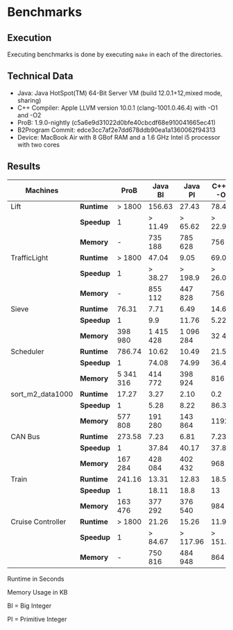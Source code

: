 # Benchmarks

## Execution

Executing benchmarks is done by executing ``make`` in each of the directories.

## Technical Data
- Java: Java HotSpot(TM) 64-Bit Server VM (build 12.0.1+12,mixed mode, sharing)
- C++ Compiler: Apple LLVM version 10.0.1 (clang-1001.0.46.4) with -O1 and -O2 
- ProB: 1.9.0-nightly (c5a6e9d31022d0bfe40cbcdf68e910041665ec41)
- B2Program Commit: edce3cc7af2e7dd678ddb90ea1a1360062f94313
- Device: MacBook Air with 8 GBof RAM and a 1.6 GHz Intel i5 processor with two cores

## Results

| Machines          |             | ProB      | Java BI   | Java PI   | C++ PI -O1 | C++ PI -O2 |
|-------------------|-------------|-----------|-----------|-----------|------------|------------|
| Lift              | **Runtime** | > 1800    | 156.63    | 27.43     | 78.42      | 0.00       |
|                   | **Speedup** | 1         | > 11.49   | > 65.62   | > 22.95    | > 180 000  |
|                   | **Memory**  | -         | 735 188   | 785 628   | 756        | 736        |
| TrafficLight      | **Runtime** | > 1800    | 47.04     | 9.05      | 69.09      | 0.00       |
|                   | **Speedup** | 1         | > 38.27   | > 198.9   | > 26.05    | > 180 000  |
|                   | **Memory**  | -         | 855 112   | 447 828   | 756        | 736        |
| Sieve             | **Runtime** | 76.31     | 7.71      | 6.49      | 14.63      | 8.94       |
|                   | **Speedup** | 1         | 9.9       | 11.76     | 5.22       | 8.54       |
|                   | **Memory**  | 398 980   | 1 415 428 | 1 096 284 | 32 472     | 35 732     |
| Scheduler         | **Runtime** | 786.74    | 10.62     | 10.49     | 21.57      | 10.32      |
|                   | **Speedup** | 1         | 74.08     | 74.99     | 36.47      | 76.23      |
|                   | **Memory**  | 5 341 316 | 414 772   | 398 924   | 816        | 820        |
| sort_m2_data1000  | **Runtime** | 17.27     | 3.27      | 2.10      | 0.2        | 0.03       |
|                   | **Speedup** | 1         | 5.28      | 8.22      | 86.35      | 575.67     |
|                   | **Memory**  | 577 808   | 191 280   | 143 864   | 1192       | 1104       |
| CAN Bus           | **Runtime** | 273.58    | 7.23      | 6.81      | 7.23       | 2.91       |
|                   | **Speedup** | 1         | 37.84     | 40.17     | 37.84      | 94.01      |
|                   | **Memory**  | 167 284   | 428 084   | 402 432   | 968        | 952        |
| Train             | **Runtime** | 241.16    | 13.31     | 12.83     | 18.55      | 8.10       |
|                   | **Speedup** | 1         | 18.11     | 18.8      | 13         | 29.77      |
|                   | **Memory**  | 163 476   | 377 292   | 376 540   | 984        | 1016       |
| Cruise Controller | **Runtime** | > 1800    | 21.26     | 15.26     | 11.90      | 0.30       |
|                   | **Speedup** | 1         | > 84.67   | > 117.96  | > 151.26   | > 6000     |
|                   | **Memory**  | -         | 750 816   | 484 948   | 864        | 820        |

Runtime in Seconds

Memory Usage in KB

BI = Big Integer

PI = Primitive Integer
